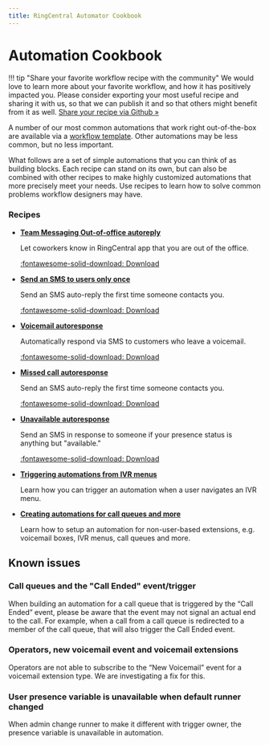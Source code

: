 ```yaml
---
title: RingCentral Automator Cookbook
---
```


# Automation Cookbook

!!! tip "Share your favorite workflow recipe with the community"
    We would love to learn more about your favorite workflow, and how it has positively impacted you. Please consider exporting your most useful recipe and sharing it with us, so that we can publish it and so that others might benefit from it as well. 
	[Share your recipe via Github &raquo;](https://github.com/ringcentral/ringcentral-automator-docs/issues/new)

A number of our most common automations that work right out-of-the-box are available via a [workflow template](../workflow-templates/index.md). Other automations may be less common, but no less important. 

What follows are a set of simple automations that you can think of as building blocks. Each recipe can stand on its own, but can also be combined with other recipes to make highly customized automations that more precisely meet your needs. Use recipes to learn how to solve common problems workflow designers may have. 

### Recipes

<div class="grid cards" markdown>

- [__Team Messaging Out-of-office autoreply__](chat-ooo-autoreply.md)
  
    Let coworkers know in RingCentral app that you are out of the office.
  
    [:fontawesome-solid-download: Download](chat-ooo-autoreply.json)

- [__Send an SMS to users only once__](autoreply-only-once.md)
  
    Send an SMS auto-reply the first time someone contacts you. 
  
    [:fontawesome-solid-download: Download](autoreply-only-once.json)

- [__Voicemail autoresponse__](voicemail-autoresponse.md)
  
    Automatically respond via SMS to customers who leave a voicemail.
  
    [:fontawesome-solid-download: Download](voicemail-autoresponse.json)

- [__Missed call autoresponse__](missed-call.md)
  
    Send an SMS auto-reply the first time someone contacts you. 
  
    [:fontawesome-solid-download: Download](missed-call.json)

- [__Unavailable autoresponse__](unavailable.md)
  
    Send an SMS in response to someone if your presence status is anything but "available."
  
    [:fontawesome-solid-download: Download](unavailabe.json)

- [__Triggering automations from IVR menus__](ivr-menus.md)
  
    Learn how you can trigger an automation when a user navigates an IVR menu.

- [__Creating automations for call queues and more__](extensions.md)
  
    Learn how to setup an automation for non-user-based extensions, e.g. voicemail boxes, IVR menus, call queues and more.

</div>

## Known issues

### Call queues and the "Call Ended" event/trigger

When building an automation for a call queue that is triggered by the “Call Ended” event, please be aware that the event may not signal an actual end to the call. For example, when a call from a call queue is redirected to a member of the call queue, that will also trigger the Call Ended event. 

### Operators, new voicemail event and voicemail extensions

Operators are not able to subscribe to the “New Voicemail” event for a voicemail extension type. We are investigating a fix for this. 

### User presence variable is unavailable when default runner changed

When admin change runner to make it different with trigger owner, the presence variable is unavailable in automation.

